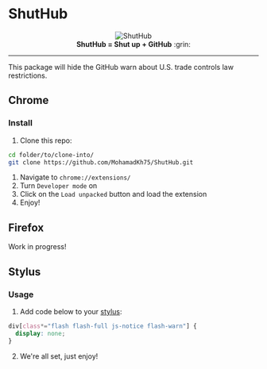 # ShutHub

<div align="center">
<img src='https://raw.githubusercontent.com/MohamadKh75/ShutHub/master/icons/128.png' alt="ShutHub") /><br>
<strong>ShutHub = Shut up + GitHub</strong> :grin:
</div>

---

This package will hide the GitHub warn about U.S. trade controls law restrictions.

## Chrome

### Install

1. Clone this repo:

```bash
cd folder/to/clone-into/
git clone https://github.com/MohamadKh75/ShutHub.git
```

1. Navigate to `chrome://extensions/`
2. Turn `Developer mode` on
3. Click on the `Load unpacked` button and load the extension
4. Enjoy!

## Firefox

Work in progress!

## Stylus

### Usage

1. Add code below to your [stylus](https://github.com/stylus/stylus):

```css
div[class*="flash flash-full js-notice flash-warn"] {
  display: none;
}
```

2. We're all set, just enjoy!


